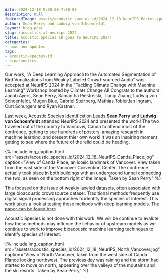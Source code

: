 ```yaml
---
date: 2024-12-18 9:00:00-7:00:00
description: null
featuredImage: assets/acoustic_species_id/2024_12_18_NeurIPS_Poster.jpg
author: Sean Perry and Ludwig von Schoenfeldt
layout: blog-post
slug: /acoustics-at-neurips-2024
title: Acoustic Species ID goes to NeurIPS 2024!
categories:
- news-and-updates
tags:
- acoustic-species-id
- bioacoustics
---
```


Our work, "A Deep Learning Approach to the Automated Segmentation of Bird Vocalizations from Weakly Labeled Crowd-sourced Audio" was accepted at NeurIPS 2024 in the "Tackling Climate Change with Machine Learning" Workshop hosted by Climate Change AI! Congrats to the authors: Jacob Ayers, Sean Perry, Samantha Prestrelski, Tianqi Zhang, Ludwig von Schoenfeldt, Mugen Blue, Gabriel Steinberg, Mathias Tobler,Ian Ingram, Curt Schurgers and Ryan Kastner.

Last week, Acoustic Species Identification Leads **Sean Perry** and **Ludwig von Schoenfeldt** attended NeurIPS 2024 and presented the work! The two traveled out of the country to Vancover, Canda to attend most of the confrence, getting to see hundreds of posters, amazing research in machine learning, and present thier own work! It was an inspiring moment getting to see where the future of the felid could be heading.

{% include 
    img_caption.html
    src="assets/acoustic_species_id/2024_12_18_NeurIPS_Canda_Place.jpg"
    caption="View of Canda Place, an iconic landmark of Vancover. View taken from the east side of the Vancover Convention Center. The confrence actually took place in both buildings with an underground tunnel connecting the two, as seen on the bottom right of the image. Taken by Sean Perry"
%}

This focused on the issue of weakly labeled datasets, often associated with large bioacoustic crowdsource dataset. Traditional methods frequently use digital signal processing approches to identify the species of interest. This work takes a look at testing these methods with deep learning models. [The paper can be found here](https://www.climatechange.ai/papers/neurips2024/8)

Acoustic Species is not done with this work. We will be continue to evalute how these methods may influnce the behavior of upstream models as we continue to work to improve bioacoustic machine learning techinques to identify species of interest. 

{% include 
    img_caption.html
    src="assets/acoustic_species_id/2024_12_18_NeurIPS_North_Vancover.jpg"
    caption="View of North Vancover, taken from the west side of Canda Plance looking northwest. The previous day was raining and the storm had started to move on north, appearing over the valleys of the moutains and the ski resorts. Taken by Sean Perry" 
%}